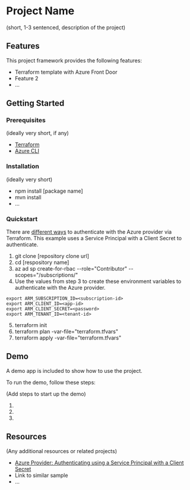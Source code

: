# Project Name

(short, 1-3 sentenced, description of the project)

## Features

This project framework provides the following features:

* Terraform template with Azure Front Door
* Feature 2
* ...

## Getting Started

### Prerequisites

(ideally very short, if any)

- [Terraform](https://www.terraform.io/downloads.html)
- [Azure CLI](https://docs.microsoft.com/en-us/cli/azure/install-azure-cli)

### Installation

(ideally very short)

- npm install [package name]
- mvn install
- ...

### Quickstart
There are [different ways](https://www.terraform.io/docs/providers/azurerm/guides/service_principal_client_secret.html) to authenticate with the Azure provider via Terraform. This example uses a Service Principal with a Client Secret to authenticate. 

1. git clone [repository clone url]
2. cd [respository name]
3. az ad sp create-for-rbac --role="Contributor" --scopes="/subscriptions/<your-subscription-id>"
4. Use the values from step 3 to create these environment variables to authenticate with the Azure provider.
```
export ARM_SUBSCRIPTION_ID=<subscription-id>
export ARM_CLIENT_ID=<app-id>
export ARM_CLIENT_SECRET=<password>
export ARM_TENANT_ID=<tenant-id>
```
5. terraform init
6. terraform plan -var-file="terraform.tfvars"
7. terraform apply -var-file="terraform.tfvars"


## Demo

A demo app is included to show how to use the project.

To run the demo, follow these steps:

(Add steps to start up the demo)

1.
2.
3.

## Resources

(Any additional resources or related projects)

- [Azure Provider: Authenticating using a Service Principal with a Client Secret](https://www.terraform.io/docs/providers/azurerm/guides/service_principal_client_secret.html)
- Link to similar sample
- ...
